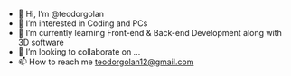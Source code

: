 - 👋 Hi, I’m @teodorgolan
- 👀 I’m interested in Coding and PCs
- 🌱 I’m currently learning Front-end & Back-end Development along with 3D software
- 💞️ I’m looking to collaborate on ...
- 📫 How to reach me teodorgolan12@gmail.com

<!---
teodorgolan/teodorgolan is a ✨ special ✨ repository because its `README.md` (this file) appears on your GitHub profile.
You can click the Preview link to take a look at your changes.
--->
